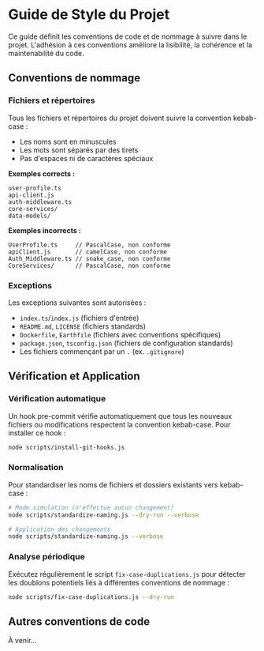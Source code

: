 # Guide de Style du Projet

Ce guide définit les conventions de code et de nommage à suivre dans le projet. L'adhésion à ces conventions améliore la lisibilité, la cohérence et la maintenabilité du code.

## Conventions de nommage

### Fichiers et répertoires

Tous les fichiers et répertoires du projet doivent suivre la convention kebab-case :
- Les noms sont en minuscules
- Les mots sont séparés par des tirets
- Pas d'espaces ni de caractères spéciaux

**Exemples corrects :**
```
user-profile.ts
api-client.js
auth-middleware.ts
core-services/
data-models/
```

**Exemples incorrects :**
```
UserProfile.ts     // PascalCase, non conforme
apiClient.js       // camelCase, non conforme
Auth_Middleware.ts // snake_case, non conforme
CoreServices/      // PascalCase, non conforme
```

### Exceptions

Les exceptions suivantes sont autorisées :
- `index.ts`/`index.js` (fichiers d'entrée)
- `README.md`, `LICENSE` (fichiers standards)
- `Dockerfile`, `Earthfile` (fichiers avec conventions spécifiques)
- `package.json`, `tsconfig.json` (fichiers de configuration standards)
- Les fichiers commençant par un `.` (ex. `.gitignore`)

## Vérification et Application

### Vérification automatique

Un hook pre-commit vérifie automatiquement que tous les nouveaux fichiers ou modifications respectent la convention kebab-case. Pour installer ce hook :

```bash
node scripts/install-git-hooks.js
```

### Normalisation

Pour standardiser les noms de fichiers et dossiers existants vers kebab-case :

```bash
# Mode simulation (n'effectue aucun changement)
node scripts/standardize-naming.js --dry-run --verbose

# Application des changements
node scripts/standardize-naming.js --verbose
```

### Analyse périodique

Exécutez régulièrement le script `fix-case-duplications.js` pour détecter les doublons potentiels liés à différentes conventions de nommage :

```bash
node scripts/fix-case-duplications.js --dry-run
```

## Autres conventions de code

À venir...